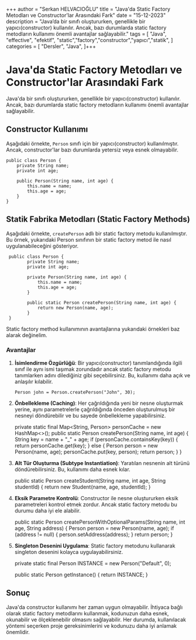 +++ author = "Serkan HELVACIOĞLU" title = "Java'da Static Factory Metodları ve Constructor'lar Arasındaki Fark" date = "15-12-2023" description = "Java’da bir sınıfı oluştururken, genellikle bir yapıcı(constructor) kullanılır. Ancak, bazı durumlarda static factory metodların kullanımı önemli avantajlar sağlayabilir." tags = [ "Java", "effective", "efektif", "static","factory","constructor","yapıcı","statik", ] 
categories = [ "Dersler", "Java", ]+++
# Java'da Static Factory Metodları ve Constructor'lar Arasındaki Fark

Java'da bir sınıfı oluştururken, genellikle bir yapıcı(constructor) kullanılır. Ancak, bazı durumlarda static factory metodların kullanımı önemli avantajlar sağlayabilir.

## Constructor Kullanımı
Aşağıdaki örnekte, `Person` sınıfı için bir yapıcı(constructor) kullanılmıştır. Ancak, constructor'lar bazı durumlarda yetersiz veya esnek olmayabilir.

    public class Person {
        private String name;
        private int age;
    
        public Person(String name, int age) {
            this.name = name;
            this.age = age;
        }
    }




## Statik Fabrika Metodları (Static Factory Methods)
Aşağıdaki örnekte, `createPerson` adlı bir static factory metodu kullanılmıştır. Bu örnek, yukarıdaki Person sınıfının bir static factory metod ile nasıl uygulanabileceğini gösteriyor.

     public class Person {
            private String name;
            private int age;
        
            private Person(String name, int age) {
                this.name = name;
                this.age = age;
            }
        
            public static Person createPerson(String name, int age) {
                return new Person(name, age);
            } 
     }
Static factory method kullanımının avantajlarına yukarıdaki örnekleri baz alarak değinelim.


### Avantajlar

1.  **İsimlendirme Özgürlüğü**: Bir yapıcı(constructor) tanımlandığında ilgili sınıf ile aynı ismi taşımak zorundadır ancak static factory metodu tanımlarken adını dilediğiniz gibi seçebilirsiniz. Bu, kullanımı daha açık ve anlaşılır kılabilir.

    `Person john = Person.createPerson("John", 30);`


2.  **Önbellekleme (Caching)**: Her çağrıldığında yeni bir nesne oluşturmak yerine, aynı parametrelerle çağrıldığında önceden oluşturulmuş bir nesneyi döndürebilir ve bu sayede önbellekleme yapabilirsiniz.


       private static final Map<String, Person> personCache = new HashMap<>();
        public static Person createPerson(String name, int age) {
            String key = name + "_" + age;
            if (personCache.containsKey(key)) {
                return personCache.get(key);
            } else {
                Person person = new Person(name, age);
                personCache.put(key, person);
                return person;
            }
        }

3.  **Alt Tür Oluşturma (Subtype Instantiation)**: Yaratılan nesnenin alt türünü döndürebilirsiniz. Bu, kullanımı daha esnek kılar.


    public static Person createStudent(String name, int age, String studentId) {
        return new Student(name, age, studentId);
    }

4.  **Eksik Parametre Kontrolü**: Constructor ile nesne oluştururken eksik parametreleri kontrol etmek zordur. Ancak static factory metodu bu durumu daha iyi ele alabilir.


    public static Person createPersonWithOptionalParams(String name, int age, String address) {
        Person person = new Person(name, age);
        if (address != null) {
            person.setAddress(address);
        }
        return person;
    }

5.  **Singleton Desenini Uygulama**: Static factory metodunu kullanarak singleton desenini kolayca uygulayabilirsiniz.


    private static final Person INSTANCE = new Person("Default", 0);

    public static Person getInstance() {
        return INSTANCE;
    }


## Sonuç

Java'da constructor kullanımı her zaman uygun olmayabilir. İhtiyaca bağlı olarak static factory metodlarını kullanmak, kodunuzun daha esnek, okunabilir ve ölçeklenebilir olmasını sağlayabilir. Her durumda, kullanılacak yöntemi seçerken proje gereksinimlerini ve kodunuzu daha iyi anlamak önemlidir.